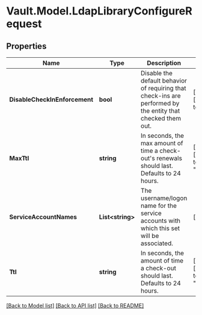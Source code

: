 # Vault.Model.LdapLibraryConfigureRequest

## Properties

Name | Type | Description | Notes
------------ | ------------- | ------------- | -------------
**DisableCheckInEnforcement** | **bool** | Disable the default behavior of requiring that check-ins are performed by the entity that checked them out. | [optional] [default to false]
**MaxTtl** | **string** | In seconds, the max amount of time a check-out&#x27;s renewals should last. Defaults to 24 hours. | [optional] [default to "86400"]
**ServiceAccountNames** | **List&lt;string&gt;** | The username/logon name for the service accounts with which this set will be associated. | [optional] 
**Ttl** | **string** | In seconds, the amount of time a check-out should last. Defaults to 24 hours. | [optional] [default to "86400"]

[[Back to Model list]](../README.md#documentation-for-models) [[Back to API list]](../README.md#documentation-for-api-endpoints) [[Back to README]](../README.md)

